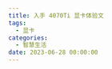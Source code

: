 ```yaml
---
title: 入手 4070Ti 显卡体验文
tags:
  - 显卡
categories:
  - 智慧生活
date: 2023-06-28 00:00:00
---
```


> 

<!-- more -->

## 